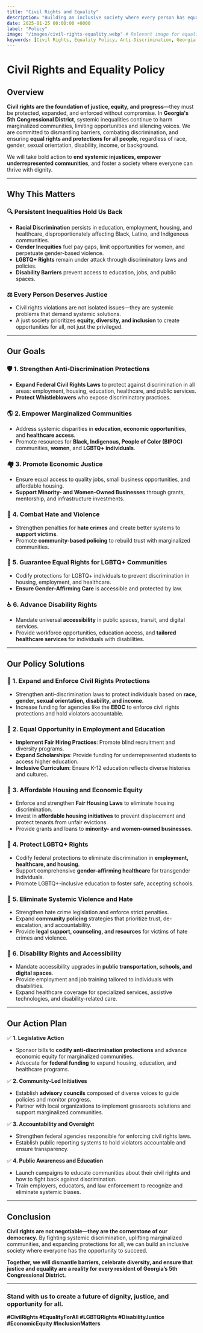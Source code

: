```yaml
---
title: "Civil Rights and Equality"
description: "Building an inclusive society where every person has equal rights, opportunities, and protections to thrive and participate fully in their community."
date: 2025-01-25 00:00:00 +0000
label: "Policy"
image: "/images/civil-rights-equality.webp" # Relevant image for equality and inclusion
keywords: [Civil Rights, Equality Policy, Anti-Discrimination, Georgia 5th Congressional District, Marginalized Communities, Diversity, Inclusion, LGBTQ+ Rights, Disability Rights, Gender Equality, Economic Justice, Policy for All]
---
```


# Civil Rights and Equality Policy

## Overview

**Civil rights are the foundation of justice, equity, and progress**—they must be protected, expanded, and enforced without compromise. In **Georgia's 5th Congressional District**, systemic inequalities continue to harm marginalized communities, limiting opportunities and silencing voices. We are committed to dismantling barriers, combating discrimination, and ensuring **equal rights and protections for all people**, regardless of race, gender, sexual orientation, disability, income, or background.

We will take bold action to **end systemic injustices, empower underrepresented communities**, and foster a society where everyone can thrive with dignity.

---

## **Why This Matters**

### 🔍 **Persistent Inequalities Hold Us Back**
- **Racial Discrimination** persists in education, employment, housing, and healthcare, disproportionately affecting Black, Latino, and Indigenous communities.
- **Gender Inequities** fuel pay gaps, limit opportunities for women, and perpetuate gender-based violence.
- **LGBTQ+ Rights** remain under attack through discriminatory laws and policies.
- **Disability Barriers** prevent access to education, jobs, and public spaces.

### ⚖️ **Every Person Deserves Justice**
- Civil rights violations are not isolated issues—they are systemic problems that demand systemic solutions.
- A just society prioritizes **equity, diversity, and inclusion** to create opportunities for all, not just the privileged.

---

## Our Goals

### 🛡️ **1. Strengthen Anti-Discrimination Protections**
- **Expand Federal Civil Rights Laws** to protect against discrimination in all areas: employment, housing, education, healthcare, and public services.
- **Protect Whistleblowers** who expose discriminatory practices.

### 🌎 **2. Empower Marginalized Communities**
- Address systemic disparities in **education**, **economic opportunities**, and **healthcare access**.
- Promote resources for **Black, Indigenous, People of Color (BIPOC)** communities, **women**, and **LGBTQ+ individuals**.

### 🏘️ **3. Promote Economic Justice**
- Ensure equal access to quality jobs, small business opportunities, and affordable housing.
- **Support Minority- and Women-Owned Businesses** through grants, mentorship, and infrastructure investments.

### 💙 **4. Combat Hate and Violence**
- Strengthen penalties for **hate crimes** and create better systems to **support victims**.
- Promote **community-based policing** to rebuild trust with marginalized communities.

### 🤝 **5. Guarantee Equal Rights for LGBTQ+ Communities**
- Codify protections for LGBTQ+ individuals to prevent discrimination in housing, employment, and healthcare.
- **Ensure Gender-Affirming Care** is accessible and protected by law.

### ♿ **6. Advance Disability Rights**
- Mandate universal **accessibility** in public spaces, transit, and digital services.
- Provide workforce opportunities, education access, and **tailored healthcare services** for individuals with disabilities.

---

## **Our Policy Solutions**

### 🔷 **1. Expand and Enforce Civil Rights Protections**
- Strengthen anti-discrimination laws to protect individuals based on **race, gender, sexual orientation, disability, and income**.
- Increase funding for agencies like the **EEOC** to enforce civil rights protections and hold violators accountable.

### 🔷 **2. Equal Opportunity in Employment and Education**
- **Implement Fair Hiring Practices**: Promote blind recruitment and diversity programs.
- **Expand Scholarships**: Provide funding for underrepresented students to access higher education.
- **Inclusive Curriculum**: Ensure K-12 education reflects diverse histories and cultures.

### 🔷 **3. Affordable Housing and Economic Equity**
- Enforce and strengthen **Fair Housing Laws** to eliminate housing discrimination.
- Invest in **affordable housing initiatives** to prevent displacement and protect tenants from unfair evictions.
- Provide grants and loans to **minority- and women-owned businesses**.

### 🔷 **4. Protect LGBTQ+ Rights**
- Codify federal protections to eliminate discrimination in **employment, healthcare, and housing**.
- Support comprehensive **gender-affirming healthcare** for transgender individuals.
- Promote LGBTQ+-inclusive education to foster safe, accepting schools.

### 🔷 **5. Eliminate Systemic Violence and Hate**
- Strengthen hate crime legislation and enforce strict penalties.
- Expand **community policing** strategies that prioritize trust, de-escalation, and accountability.
- Provide **legal support, counseling, and resources** for victims of hate crimes and violence.

### 🔷 **6. Disability Rights and Accessibility**
- Mandate accessibility upgrades in **public transportation, schools, and digital spaces**.
- Provide employment and job training tailored to individuals with disabilities.
- Expand healthcare coverage for specialized services, assistive technologies, and disability-related care.

---

## **Our Action Plan**

✅ **1. Legislative Action**
- Sponsor bills to **codify anti-discrimination protections** and advance economic equity for marginalized communities.
- Advocate for **federal funding** to expand housing, education, and healthcare programs.

✅ **2. Community-Led Initiatives**
- Establish **advisory councils** composed of diverse voices to guide policies and monitor progress.
- Partner with local organizations to implement grassroots solutions and support marginalized communities.

✅ **3. Accountability and Oversight**
- Strengthen federal agencies responsible for enforcing civil rights laws.
- Establish public reporting systems to hold violators accountable and ensure transparency.

✅ **4. Public Awareness and Education**
- Launch campaigns to educate communities about their civil rights and how to fight back against discrimination.
- Train employers, educators, and law enforcement to recognize and eliminate systemic biases.

---

## Conclusion

**Civil rights are not negotiable—they are the cornerstone of our democracy.** By fighting systemic discrimination, uplifting marginalized communities, and expanding protections for all, we can build an inclusive society where everyone has the opportunity to succeed.

**Together, we will dismantle barriers, celebrate diversity, and ensure that justice and equality are a reality for every resident of Georgia’s 5th Congressional District.**

---

### **Stand with us to create a future of dignity, justice, and opportunity for all.**

**#CivilRights #EqualityForAll #LGBTQRights #DisabilityJustice #EconomicEquity #InclusionMatters**
